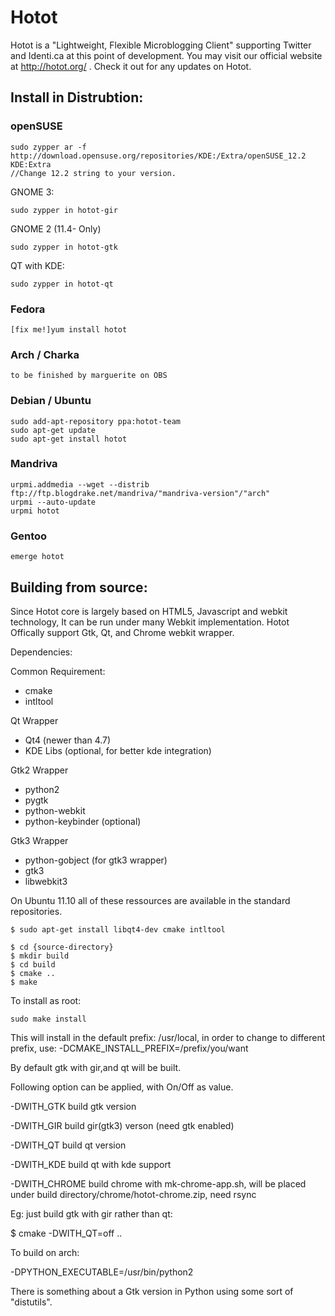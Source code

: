 # Hotot
Hotot is a "Lightweight, Flexible Microblogging Client" supporting
Twitter and Identi.ca at this point of development. You may visit our
official website at http://hotot.org/ . Check it out for any updates
on Hotot.

## Install in Distrubtion:

### openSUSE
	sudo zypper ar -f http://download.opensuse.org/repositories/KDE:/Extra/openSUSE_12.2 KDE:Extra
	//Change 12.2 string to your version.

GNOME 3:

	sudo zypper in hotot-gir

GNOME 2 (11.4- Only)

	sudo zypper in hotot-gtk

QT with KDE:

	sudo zypper in hotot-qt

### Fedora
	[fix me!]yum install hotot

### Arch / Charka
	to be finished by marguerite on OBS

### Debian / Ubuntu
	sudo add-apt-repository ppa:hotot-team
	sudo apt-get update
	sudo apt-get install hotot

### Mandriva
	urpmi.addmedia --wget --distrib ftp://ftp.blogdrake.net/mandriva/"mandriva-version"/"arch"
	urpmi --auto-update
	urpmi hotot

### Gentoo
	emerge hotot

## Building from source:
Since Hotot core is largely based on HTML5, Javascript and webkit technology,
It can be run under many Webkit implementation. Hotot Offically support Gtk,
Qt, and Chrome webkit wrapper.

Dependencies:

Common Requirement:
* cmake
* intltool

Qt Wrapper
* Qt4 (newer than 4.7)
* KDE Libs (optional, for better kde integration)

Gtk2 Wrapper
* python2
* pygtk
* python-webkit
* python-keybinder (optional)

Gtk3 Wrapper
* python-gobject (for gtk3 wrapper)
* gtk3
* libwebkit3

On Ubuntu 11.10 all of these ressources are available in the standard repositories.

```shell
$ sudo apt-get install libqt4-dev cmake intltool

$ cd {source-directory}
$ mkdir build
$ cd build
$ cmake ..
$ make
```

To install as root:

```
sudo make install
```

This will install in the default prefix: /usr/local, in order to change to different prefix, use:
-DCMAKE_INSTALL_PREFIX=/prefix/you/want

By default gtk with gir,and qt will be built.

Following option can be applied, with On/Off as value.

-DWITH_GTK build gtk version

-DWITH_GIR build gir(gtk3) verson (need gtk enabled)

-DWITH_QT build qt version

-DWITH_KDE build qt with kde support

-DWITH_CHROME build chrome with mk-chrome-app.sh, will be placed under build directory/chrome/hotot-chrome.zip, need rsync

Eg: just build gtk with gir rather than qt:

$ cmake -DWITH_QT=off ..

To build on arch:

-DPYTHON_EXECUTABLE=/usr/bin/python2


There is something about a Gtk version in Python using some sort of
"distutils".

